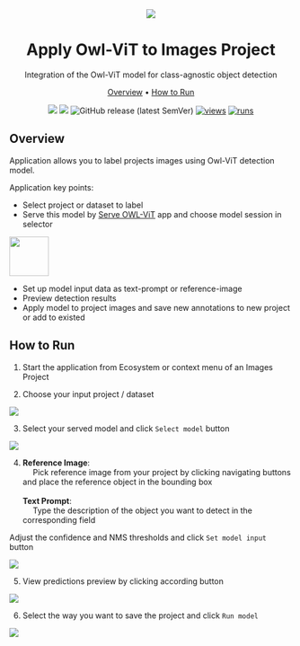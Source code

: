 <div align="center" markdown>
<img src="https://user-images.githubusercontent.com/115161827/230065782-f033aa7d-6acc-405b-89e3-81330bb66bbb.png" />

# Apply Owl-ViT to Images Project
Integration of the Owl-ViT model for class-agnostic object detection

<p align="center">
  <a href="#Overview">Overview</a> •
  <a href="#How-to-Run">How to Run</a>
</p>

[![](https://img.shields.io/badge/supervisely-ecosystem-brightgreen)](https://ecosystem.supervise.ly/apps/supervisely-ecosystem/apply-owl-vit-to-images-project)
[![](https://img.shields.io/badge/slack-chat-green.svg?logo=slack)](https://supervise.ly/slack)
![GitHub release (latest SemVer)](https://img.shields.io/github/v/release/supervisely-ecosystem/apply-owl-vit-to-images-project)
[![views](https://app.supervise.ly/img/badges/views/supervisely-ecosystem/apply-owl-vit-to-images-project.png)](https://supervise.ly)
[![runs](https://app.supervise.ly/img/badges/runs/supervisely-ecosystem/apply-owl-vit-to-images-project.png)](https://supervise.ly)

</div>

## Overview
Application allows you to label projects images using Owl-ViT detection model.

Application key points:

- Select project or dataset to label
- Serve this model by [Serve OWL-ViT](https://ecosystem.supervise.ly/apps/apply-object-segmentor-to-images-project) app and choose model session in selector
<img data-key="sly-module-link" data-module-slug="supervisely-ecosystem/serve-owl-vit" src="https://user-images.githubusercontent.com/115161827/230909082-8d0cb4f1-ce7c-490a-9187-f87d061c1f7b.png" height="70px" margin-bottom="20px"/>

- Set up model input data as text-prompt or reference-image
- Preview detection results
- Apply model to project images and save new annotations to new project or add to existed  

## How to Run

1. Start the application from Ecosystem or context menu of an Images Project

2. Choose your input project / dataset

<img src="https://user-images.githubusercontent.com/115161827/230068919-1c67170a-855f-4372-b78c-823c0a4da0fd.png" />

3. Select your served model and click `Select model` button

<img src="https://user-images.githubusercontent.com/115161827/230893590-cb0077e0-7a4f-4ce4-9bc1-a70278e07b49.png" />

4. **Reference Image**: <br> &emsp; Pick reference image from your project by clicking navigating buttons and place the reference object in the bounding box </br> <br>
   **Text Prompt**: <br> &emsp; Type the description of the object you want to detect in the corresponding field
  
Adjust the confidence and NMS thresholds and click `Set model input` button

<img src="https://user-images.githubusercontent.com/115161827/230068907-03be9de7-d75a-4649-8c7e-9bc4fada9731.png" />

5. View predictions preview by clicking according button

<img src="https://user-images.githubusercontent.com/115161827/230068878-18d2ef04-f7fa-47b8-8c58-b42c2298c687.png" />

6. Select the way you want to save the project and click `Run model`

<img src="https://user-images.githubusercontent.com/115161827/230893629-f4ce9a55-8df9-47a5-a698-5c0c2055ea26.png" />
